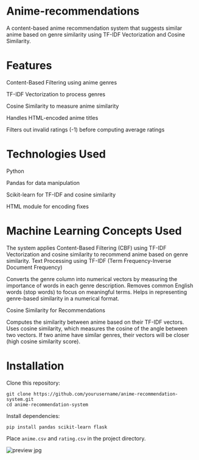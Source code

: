 # Anime-recommendations
A content-based anime recommendation system that suggests similar anime based on genre similarity using TF-IDF Vectorization and Cosine Similarity.

# Features

Content-Based Filtering using anime genres

TF-IDF Vectorization to process genres

Cosine Similarity to measure anime similarity

Handles HTML-encoded anime titles

Filters out invalid ratings (-1) before computing average ratings

# Technologies Used

Python

Pandas for data manipulation

Scikit-learn for TF-IDF and cosine similarity

HTML module for encoding fixes
# Machine Learning Concepts Used
The system applies Content-Based Filtering (CBF) using TF-IDF Vectorization and cosine similarity to recommend anime based on genre similarity.
Text Processing using TF-IDF (Term Frequency-Inverse Document Frequency)

Converts the genre column into numerical vectors by measuring the importance of words in each genre description.
Removes common English words (stop words) to focus on meaningful terms.
Helps in representing genre-based similarity in a numerical format.



Cosine Similarity for Recommendations

Computes the similarity between anime based on their TF-IDF vectors.
Uses cosine similarity, which measures the cosine of the angle between two vectors.
If two anime have similar genres, their vectors will be closer (high cosine similarity score).




# Installation

Clone this repository:
```
git clone https://github.com/yourusername/anime-recommendation-system.git 
cd anime-recommendation-system
```
Install dependencies:
```
pip install pandas scikit-learn flask
```

Place `anime.csv` and `rating.csv` in the project directory.



![preview jpg](https://github.com/user-attachments/assets/b6347045-e8aa-488e-8a03-ecf1f6f3adcc)



